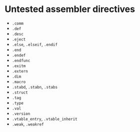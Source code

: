 # Untested assembler directives
  - `.comm`
  - `.def`
  - `.desc`
  - `.eject`
  - `.else`, `.elseif`, `.endif`
  - `.end`
  - `.endef`
  - `.endfunc`
  - `.exitm`
  - `.extern`
  - `.dim`
  - `.macro`
  - `.stabd`, `.stabn`, `.stabs`
  - `.struct`
  - `.tag`
  - `.type`
  - `.val`
  - `.version`
  - `.vtable_entry`, `.vtable_inherit`
  - `.weak`, `.weakref`
